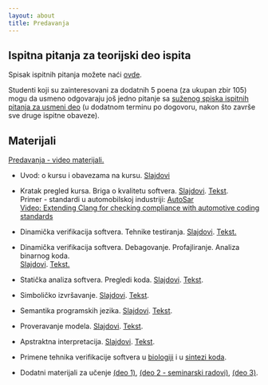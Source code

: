 ```yaml
---
layout: about
title: Predavanja 
---
```


## Ispitna pitanja za teorijski deo ispita

Spisak ispitnih pitanja možete naći [ovde]({{site.poincare-vs}}/predavanja/VS_IspitanaPitanja.pdf).  
  
Studenti koji su zainteresovani za dodatnih 5 poena (za ukupan zbir 105) mogu da usmeno odgovaraju još jedno pitanje sa [suženog spiska ispitnih pitanja za usmeni deo]({{site.poincare-vs}}/predavanja/VS_IspitnaPitanjaUsmeni.pdf) (u dodatnom terminu po dogovoru, nakon što završe sve druge ispitne obaveze).

## Materijali

[Predavanja - video materijali.](https://www.youtube.com/playlist?list=PL9YwiYfLWcwyVHH5ycdvghwZMKPeONgB5)  

* Uvod: o kursu i obavezama na kursu. [Slajdovi]({{site.poincare-vs}}/predavanja/01_o_kursu_vs.pdf)

* Kratak pregled kursa. Briga o kvalitetu softvera. [Slajdovi]({{site.poincare-vs}}/predavanja/01_uvod/02_motivacija_slajdovi.pdf). [Tekst]({{site.poincare-vs}}/predavanja/01_uvod/02_motivacija.pdf).  
    Primer - standardi u automobilskoj industriji: [AutoSar]({{site.poincare-vs}}/predavanja/dodatni_materijali/autosar_prezentacija.pdf)  
    [Video: Extending Clang for checking compliance with automotive coding standards](https://www.youtube.com/watch?v=-6dL-7xkIV0)

* Dinamička verifikacija softvera. Tehnike testiranja. [Slajdovi]({{site.poincare-vs}}/predavanja/02_testiranje/02_testiranje_slajdovi.pdf). [Tekst.]({{site.poincare-vs}}/predavanja/02_testiranje/02_testiranje.pdf)  

* Dinamička verifikacija softvera. Debagovanje. Profajliranje. Analiza binarnog koda.  
    [Slajdovi]({{site.poincare-vs}}/predavanja/03_dinamicka_analiza/03_dinamicka_analiza_slajdovi.pdf). [Tekst.]({{site.poincare-vs}}/predavanja/03_dinamicka_analiza/03_dinamicka_analiza.pdf)  

* Statička analiza softvera. Pregledi koda. [Slajdovi]({{site.poincare-vs}}/predavanja/04_staticka_analiza_pregledi/04_staticka_analiza_slajdovi.pdf). [Tekst]({{site.poincare-vs}}/predavanja/04_staticka_analiza_pregledi/04_staticka_analiza.pdf). 

* Simboličko izvršavanje. [Slajdovi]({{site.poincare-vs}}/predavanja/05_simbolicko_izvrsavanje/05_simbolicko_izvrsavanje_slajdovi.pdf). [Tekst]({{site.poincare-vs}}/predavanja/05_simbolicko_izvrsavanje/05_simbolicko_izvrsavanje.pdf).  
        
* Semantika programskih jezika. [Slajdovi]({{site.poincare-vs}}/predavanja/06_semantika/06_semantika_slajdovi.pdf). [Tekst]({{site.poincare-vs}}/predavanja/06_semantika/06_semantika.pdf).  

* Proveravanje modela. [Slajdovi]({{site.poincare-vs}}/predavanja/07_proveravanje_modela/proveravanje_modela_slajdovi.pdf). [Tekst]({{site.poincare-vs}}/predavanja/07_proveravanje_modela/proveravanje_modela.pdf).  
        
* Apstraktna interpretacija. [Slajdovi]({{site.poincare-vs}}/predavanja/08_abstraktna_interpretacija/apstraktna_interpretacija_slajdovi.pdf). [Tekst]({{site.poincare-vs}}/predavanja/08_abstraktna_interpretacija/apstraktna_interpretacija.pdf).  

* Primene tehnika verifikacije softvera u [biologiji]({{site.poincare-vs}}/predavanja/neke_primene/14_SBMME_UnaStankovic.pdf) i u [sintezi koda]({{site.poincare-vs}}/predavanja/neke_primene/SintezaProgramaRistovicIvanisevicKatanicKovacevic.pdf).

* Dodatni materijali za učenje [(deo 1)]({{site.poincare-vs}}/predavanja/dodatni_materijali/materijali.zip), [(deo 2 - seminarski radovi)](https://github.com/MATF-Software-Verification), [(deo 3)]({{site.poincare-vs}}/predavanja/dodatni_materijali/materijali2019.zip).